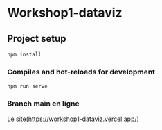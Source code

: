 # Workshop1-dataviz

## Project setup
```
npm install
```

### Compiles and hot-reloads for development
```
npm run serve
```
### Branch main en ligne

Le site(https://workshop1-dataviz.vercel.app/)
